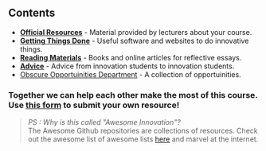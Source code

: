 ## Contents

 * **[Official Resources](https://github.com/jhancock532/Awesome-Innovation/tree/master/Official%20Resources)** - Material provided by lecturers about your course.
 * **[Getting Things Done](https://github.com/jhancock532/Awesome-Innovation/tree/master/Getting%20Things%20Done)** - Useful software and websites to do innovative things.
 * **[Reading Materials](https://github.com/jhancock532/Awesome-Innovation/tree/master/Reading%20Materials)** - Books and online articles for reflective essays.
 * **[Advice](https://github.com/jhancock532/Awesome-Innovation/tree/master/Advice)** - Advice from innovation students to innovation students.
 * [Obscure Opportuinities Department](https://github.com/jhancock532/Awesome-Innovation/blob/master/Obscure%20Opportuinities%20Department.md) - A collection of opportuinities.

### Together we can help each other make the most of this course. <br> Use [this form](https://goo.gl/forms/t15lqQeymWJSMP612) to submit your own resource! 

> *PS : Why is this called "Awesome Innovation"?*<br>
> The Awesome Github repositories are collections of resources. Check out the awesome list of awesome lists [here](https://github.com/sindresorhus/awesome) and marvel at the internet.
